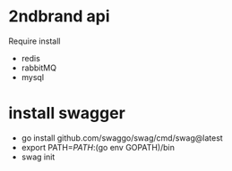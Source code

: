 # 2ndbrand api
Require install
- redis
- rabbitMQ
- mysql

# install swagger
- go install github.com/swaggo/swag/cmd/swag@latest
- export PATH=$PATH:$(go env GOPATH)/bin
- swag init